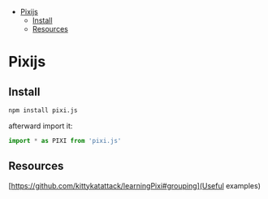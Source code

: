 <!--ts-->
   * [Pixijs](#pixijs)
      * [Install](#install)
      * [Resources](#resources)

<!-- Added by: gil_diy, at: 2020-06-06T23:40+03:00 -->

<!--te-->

# Pixijs

## Install
```bash
npm install pixi.js
```

afterward import it:
```js
import * as PIXI from 'pixi.js'
```

## Resources

[https://github.com/kittykatattack/learningPixi#grouping](Useful examples)